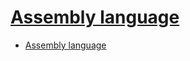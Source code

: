 # [Assembly language](https://www.computerhope.com/jargon/a/al.htm)

- [Assembly language](#assembly-language)

